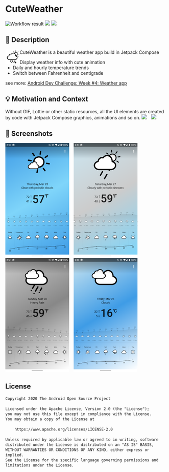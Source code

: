 # CuteWeather

<!--- Replace <OWNER> with your Github Username and <REPOSITORY> with the name of your repository. -->
<!--- You can find both of these in the url bar when you open your repository in github. -->
![Workflow result](https://github.com/vitaviva/compose-weather/workflows/Check/badge.svg)
![](https://img.shields.io/badge/jetpack_compose-1.0.0_beta02-green.svg)
![](https://img.shields.io/badge/min_sdk_versioin-23-orange.svg)


## :scroll: Description
<!--- Describe your app in one or two sentences -->
<img src="app/src/main/res/drawable/ic_launcher.png" width=45 align=left >

CuteWeather is a beautiful weather app build in Jetpack Compose

- Display weather info with cute animation
- Daily and hourly temperature trends
- Switch between Fahrenheit and centigrade

see more:  [Android Dev Challenge: Week #4: Weather app](https://android-developers.googleblog.com/2021/03/android-dev-challenge-4.html)

## :bulb: Motivation and Context
<!--- Optionally point readers to interesting parts of your submission. -->
<!--- What are you especially proud of? -->

Without GIF, Lottie or other static resources, all the UI elements are created by code with Jetpack Compose graphics, animations and so on.
<img src="/results/video.gif" width="260">&emsp;<img src="/results/video_2.gif" width="260">


## :camera_flash: Screenshots
<!-- You can add more screenshots here if you like -->
<img src="/results/screenshot_1.png" width="200">&emsp;<img src="/results/screenshot_2.png" width="200">&emsp;
<img src="/results/screenshot_3.png" width="200">&emsp;<img src="/results/screenshot_4.png" width="200">

## License
```
Copyright 2020 The Android Open Source Project

Licensed under the Apache License, Version 2.0 (the "License");
you may not use this file except in compliance with the License.
You may obtain a copy of the License at

    https://www.apache.org/licenses/LICENSE-2.0

Unless required by applicable law or agreed to in writing, software
distributed under the License is distributed on an "AS IS" BASIS,
WITHOUT WARRANTIES OR CONDITIONS OF ANY KIND, either express or implied.
See the License for the specific language governing permissions and
limitations under the License.
```
